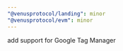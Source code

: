 ```yaml
---
"@venusprotocol/landing": minor
"@venusprotocol/evm": minor
---
```


add support for Google Tag Manager
